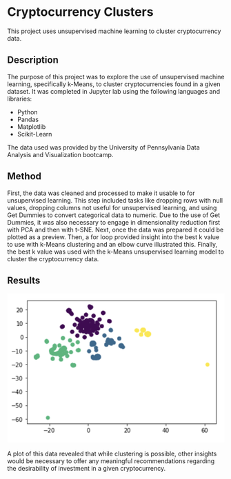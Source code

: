 # Cryptocurrency Clusters
This project uses unsupervised machine learning to cluster cryptocurrency data.

## Description
The purpose of this project was to explore the use of unsupervised machine learning, specifically k-Means, to cluster cryptocurrencies found in a given dataset. It was completed in Jupyter lab using the following languages and libraries:

* Python
* Pandas
* Matplotlib
* Scikit-Learn

The data used was provided by the University of Pennsylvania Data Analysis and Visualization bootcamp.

## Method

First, the data was cleaned and processed to make it usable to for unsupervised learning. This step included tasks like dropping rows with null values, dropping columns not useful for unsupervised learning, and using Get Dummies to convert categorical data to numeric. Due to the use of Get Dummies, it was also necessary to engage in dimensionality reduction first with PCA and then with t-SNE. Next, once the data was prepared it could be plotted as a preview. Then, a for loop provided insight into the best k value to use with k-Means clustering and an elbow curve illustrated this. Finally, the best k value was used with the k-Means unsupervised learning model to cluster the cryptocurrency data. 

## Results

![Image](https://github.com/twolightsabovethesea/cryptocurrency-clusters/blob/main/images/k_means_clusters.png)

A plot of this data revealed that while clustering is possible, other insights would be necessary to offer any meaningful recommendations regarding the desirability of investment in a given cryptocurrency.
